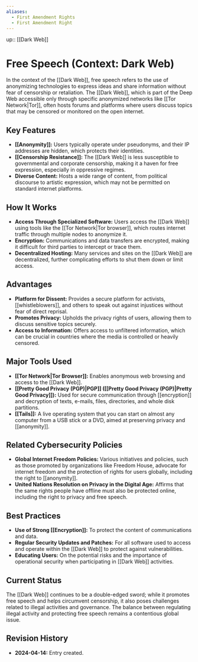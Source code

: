 ```yaml
---
aliases:
  - First Amendment Rights
  - First Amendment Right
---
```

up:: [[Dark Web]]
# Free Speech (Context: Dark Web)

In the context of the [[Dark Web]], free speech refers to the use of anonymizing technologies to express ideas and share information without fear of censorship or retaliation. The [[Dark Web]], which is part of the Deep Web accessible only through specific anonymized networks like [[Tor Network|Tor]], often hosts forums and platforms where users discuss topics that may be censored or monitored on the open internet.

## Key Features

- **[[Anonymity]]:** Users typically operate under pseudonyms, and their IP addresses are hidden, which protects their identities.
- **[[Censorship Resistance]]:** The [[Dark Web]] is less susceptible to governmental and corporate censorship, making it a haven for free expression, especially in oppressive regimes.
- **Diverse Content:** Hosts a wide range of content, from political discourse to artistic expression, which may not be permitted on standard internet platforms.

## How It Works

- **Access Through Specialized Software:** Users access the [[Dark Web]] using tools like the [[Tor Network|Tor browser]], which routes internet traffic through multiple nodes to anonymize it.
- **Encryption:** Communications and data transfers are encrypted, making it difficult for third parties to intercept or trace them.
- **Decentralized Hosting:** Many services and sites on the [[Dark Web]] are decentralized, further complicating efforts to shut them down or limit access.

## Advantages

- **Platform for Dissent:** Provides a secure platform for activists, [[whistleblowers]], and others to speak out against injustices without fear of direct reprisal.
- **Promotes Privacy:** Upholds the privacy rights of users, allowing them to discuss sensitive topics securely.
- **Access to Information:** Offers access to unfiltered information, which can be crucial in countries where the media is controlled or heavily censored.

## Major Tools Used

- **[[Tor Network|Tor Browser]]:** Enables anonymous web browsing and access to the [[Dark Web]].
- **[[Pretty Good Privacy (PGP)|PGP]] ([[Pretty Good Privacy (PGP)|Pretty Good Privacy]]):** Used for secure communication through [[encryption]] and decryption of texts, e-mails, files, directories, and whole disk partitions.
- **[[Tails]]:** A live operating system that you can start on almost any computer from a USB stick or a DVD, aimed at preserving privacy and [[anonymity]].

## Related Cybersecurity Policies

- **Global Internet Freedom Policies:** Various initiatives and policies, such as those promoted by organizations like Freedom House, advocate for internet freedom and the protection of rights for users globally, including the right to [[anonymity]].
- **United Nations Resolution on Privacy in the Digital Age:** Affirms that the same rights people have offline must also be protected online, including the right to privacy and free speech.

## Best Practices

- **Use of Strong [[Encryption]]:** To protect the content of communications and data.
- **Regular Security Updates and Patches:** For all software used to access and operate within the [[Dark Web]] to protect against vulnerabilities.
- **Educating Users:** On the potential risks and the importance of operational security when participating in [[Dark Web]] activities.

## Current Status

The [[Dark Web]] continues to be a double-edged sword; while it promotes free speech and helps circumvent censorship, it also poses challenges related to illegal activities and governance. The balance between regulating illegal activity and protecting free speech remains a contentious global issue.

## Revision History

- **2024-04-14:** Entry created.